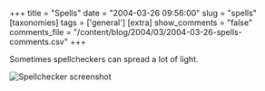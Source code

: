 +++
title = "Spells"
date = "2004-03-26 09:56:00"
slug = "spells"
[taxonomies]
tags = ['general']
[extra]
show_comments = "false"
comments_file = "/content/blog/2004/03/2004-03-26-spells-comments.csv"
+++

Sometimes spellcheckers can spread a lot of light.

![Spellchecker screenshot](http://philwilson.org/images/weevilogs.png "Weevilogs")
